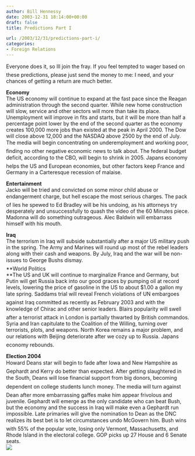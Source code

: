 ```yaml
---
author: Bill Hennessy
date: 2003-12-31 18:14:00+00:00
draft: false
title: Predictions Part I

url: /2003/12/31/predictions-part-i/
categories:
- Foreign Relations
---
```


Everyone does it, so Ill join the fray. If you feel tempted to wager based on these predictions, please just send the money to me: I need, and your chances of getting a return are much better.  
  
**Economy**  
The US economy will continue to expand at the fast pace since the Reagan administration through the second quarter. While new home construction will slow, service and other sectors will more than take its place. Unemployment will improve in fits and starts, but it will be more than half a percentage point lower by the end of the second quarter as the economy creates 100,000 more jobs than existed at the peak in April 2000. The Dow will close above 12,000 and the NASDAQ above 2500 by the end of July. The media will begin concentrating on underemployment and working poor, finding no other negative economic news to talk about. The federal budget deficit, according to the CBO, will begin to shrink in 2005. Japans economy helps the US and European economies, but other factors keep France and Germany in a Carteresque recession of malaise.  
  
**Entertainment**  
Jacko will be tried and convicted on some minor child abuse or endangerment charge, but hell escape the most serious charges. The pack of lies he spewed to Ed Bradley will be his undoing, as his attorneys try desperately and unsuccessfully to quash the video of the 60 Minutes piece. Madonna will do something outrageous. Alec Baldwin will embarrass himself with his mouth.   
  
**Iraq**  
The terrorism in Iraq will subside substantially after a major US military push in the spring. The Army and Marines will round up most of the rebel leaders along with their cash and weapons. By July, Iraq and the war will be non-issues to George Bushs dismay.   
**World Politics  
**The US and UK will continue to marginalize France and Germany, but Putin will get Russia back into our good graces by pumping oil at record levels, lowering the price of gasoline in the US to about $1.00 a gallon my late spring. Saddams trial will reveal French violations of UN embargoes against Iraq committed as recently as February 2003 and with the knowledge of Chirac and other senior leaders. Blairs popularity will swell after a terrorist attack in London is partially thwarted by British commandos. Syria and Iran capitulate to the Coalition of the Willing, turning over terrorists, plots, and weapons. North Korea remains a major problem, and our relations with Beijing deteriorate after we cozy up to Russia. Japans economy rebounds.   
  
**Election 2004**  
Howard Deans star will begin to fade after Iowa and New Hampshire as Gephardt and Kerry do better than expected. After getting slaughtered in the South, Deans will lose financial support from big donors, becoming dependent on college students lunch money. The media will turn against Dean after more embarrassing gaffes make him appear frivolous and juvenile. Gephardt will emerge as the only candidate who can beat Bush, but the economy and the success in Iraq will make even a Gephardt run impossible. Late primaries will give the nomination to Dean as the DNC realizes its best bet is to let circumstances undo McGovern him. Bush wins with 55% of the popular vote, losing only Vermont, Massachusetts, and Rhode Island in the electoral college. GOP picks up 27 House and 6 Senate seats.   
![](https://blog.billhennessy.com/aggbug.aspx?PostID=819)

